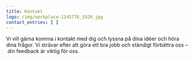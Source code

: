 ```yaml
---
title: Kontakt
logo: /img/workplace-1245776_1920.jpg
contact_entries: [ ]
---
```

Vi vill gärna komma i kontakt med dig och lyssna på dina idéer och höra dina frågor. Vi strävar efter att göra ett bra jobb och ständigt förbättra oss – din feedback är viktig för oss.
